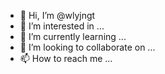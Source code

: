 - 👋 Hi, I’m @wlyjngt
- 👀 I’m interested in ...
- 🌱 I’m currently learning ...
- 💞️ I’m looking to collaborate on ...
- 📫 How to reach me ...

<!---
wlyjngt/wlyjngt is a ✨ special ✨ repository because its `README.md` (this file) appears on your GitHub profile.
You can click the Preview link to take a look at your changes.
--->
